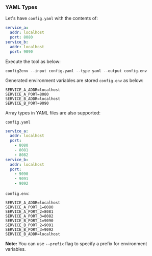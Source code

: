 ### YAML Types

Let's have `config.yaml` with the contents of:
```yaml
service_a:
  addr: localhost
  port: 8080
service_b:
  addr: localhost
  port: 9090
```
Execute the tool as below:

`config2env --input config.yaml --type yaml --output config.env `

Generated environment variables are stored `config.env` as below:
```
SERVICE_A_ADDR=localhost
SERVICE_A_PORT=8080
SERVICE_B_ADDR=localhost
SERVICE_B_PORT=9090
```

Array types in YAML files are also supported:

`config.yaml`

```yaml
service_a:
  addr: localhost
  port:
    - 8080
    - 8081
    - 8082
service_b:
  addr: localhost
  port:
    - 9090
    - 9091
    - 9092
```

`config.env`:

```
SERVICE_A_ADDR=localhost
SERVICE_A_PORT_1=8080
SERVICE_A_PORT_2=8081
SERVICE_A_PORT_3=8082
SERVICE_B_PORT_1=9090
SERVICE_B_PORT_2=9091
SERVICE_B_PORT_3=9092
SERVICE_B_ADDR=localhost
```
**Note:** You can use `--prefix` flag to specify a prefix for environment variables.